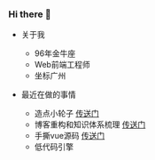 ### Hi there 👋

<!--
**Kevin031/Kevin031** is a ✨ _special_ ✨ repository because its `README.md` (this file) appears on your GitHub profile.

Here are some ideas to get you started:

- 🔭 I’m currently working on ...
- 🌱 I’m currently learning ...
- 👯 I’m looking to collaborate on ...
- 🤔 I’m looking for help with ...
- 💬 Ask me about ...
- 📫 How to reach me: ...
- 😄 Pronouns: ...
- ⚡ Fun fact: ...
-->

- 关于我
  - 96年金牛座
  - Web前端工程师
  - 坐标广州

- 最近在做的事情
  - 造点小轮子 [传送门](https://github.com/Kevin031/my-awesome-wheels)
  - 博客重构和知识体系梳理 [传送门](http://kevinlau.cn)
  - 手撕vue源码 [传送门](https://github.com/Kevin031/mini-vue)
  - 低代码引擎
